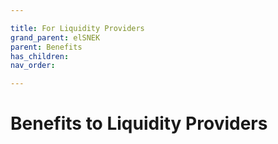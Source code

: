 ```yaml
---

title: For Liquidity Providers
grand_parent: elSNEK
parent: Benefits
has_children:
nav_order:

---
```



# Benefits to Liquidity Providers
